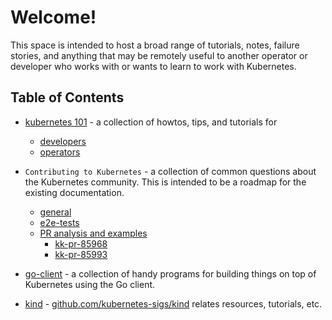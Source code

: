 # Welcome!

This space is intended to host a broad range of tutorials, notes, failure
stories, and anything that may be remotely useful to another operator or
developer who works with or wants to learn to work with Kubernetes.

## Table of Contents
* [kubernetes 101](./kubernetes-101) - a collection of howtos, tips, and
  tutorials for
  * [developers](./kubernetes-101/developers/README.md)
  * [operators](./kubernetes-101/operators/README.md)
* `Contributing to Kubernetes` - a collection of
  common questions about the Kubernetes community. This is intended to be a roadmap for the existing documentation.
  * [general](./general/README.md)
  * [e2e-tests](./e2e-tests/README.md)
  * [PR analysis and examples](./contributing-to-kubernetes/README.md)
    * [kk-pr-85968](./contributing-to-kubernetes/kk-pr-85968/README.md)
    * [kk-pr-85993](./contributing-to-kubernetes/kk-pr-85993/README.md)

* [go-client](./go-client/README.md) - a collection of handy programs for building
  things on top of Kubernetes using the Go client.
* [kind](./kind/README.md) - [github.com/kubernetes-sigs/kind] relates resources,
  tutorials, etc.


[github.com/kubernetes-sigs/kind]: https://github.com/kubernetes-sigs/kind
